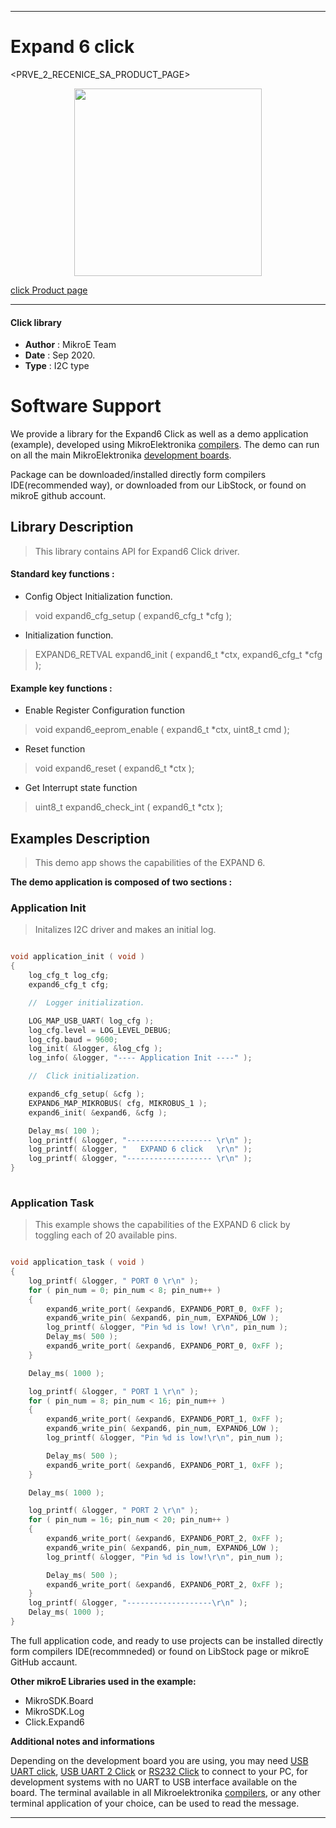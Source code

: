 
---
# Expand 6 click

<PRVE_2_RECENICE_SA_PRODUCT_PAGE>

<p align="center">
  <img src="@{CLICK_IMAGE_LINK}" height=300px>
</p>


[click Product page](<CLICK_PRODUCT_PAGE_LINK>)

---


#### Click library 

- **Author**        : MikroE Team
- **Date**          : Sep 2020.
- **Type**          : I2C type


# Software Support

We provide a library for the Expand6 Click 
as well as a demo application (example), developed using MikroElektronika 
[compilers](http://shop.mikroe.com/compilers). 
The demo can run on all the main MikroElektronika [development boards](http://shop.mikroe.com/development-boards).

Package can be downloaded/installed directly form compilers IDE(recommended way), or downloaded from our LibStock, or found on mikroE github account. 

## Library Description

> This library contains API for Expand6 Click driver.

#### Standard key functions :

- Config Object Initialization function.
> void expand6_cfg_setup ( expand6_cfg_t *cfg ); 
 
- Initialization function.
> EXPAND6_RETVAL expand6_init ( expand6_t *ctx, expand6_cfg_t *cfg );

#### Example key functions :

- Enable Register Configuration function
> void expand6_eeprom_enable ( expand6_t *ctx, uint8_t cmd );
 
- Reset function
> void expand6_reset ( expand6_t *ctx );

- Get Interrupt state function
> uint8_t expand6_check_int ( expand6_t *ctx );

## Examples Description

> This demo app shows the capabilities of the EXPAND 6. 

**The demo application is composed of two sections :**

### Application Init 

> Initalizes I2C driver and makes an initial log.

```c

void application_init ( void )
{
    log_cfg_t log_cfg;
    expand6_cfg_t cfg;

    //  Logger initialization.

    LOG_MAP_USB_UART( log_cfg );
    log_cfg.level = LOG_LEVEL_DEBUG;
    log_cfg.baud = 9600;
    log_init( &logger, &log_cfg );
    log_info( &logger, "---- Application Init ----" );

    //  Click initialization.

    expand6_cfg_setup( &cfg );
    EXPAND6_MAP_MIKROBUS( cfg, MIKROBUS_1 );
    expand6_init( &expand6, &cfg );

    Delay_ms( 100 );
    log_printf( &logger, "------------------- \r\n" );
    log_printf( &logger, "   EXPAND 6 click   \r\n" );
    log_printf( &logger, "------------------- \r\n" );
}
  
```

### Application Task

> This example shows the capabilities of the
> EXPAND 6 click by toggling each of 20 available pins.

```c

void application_task ( void )
{
    log_printf( &logger, " PORT 0 \r\n" );
    for ( pin_num = 0; pin_num < 8; pin_num++ )
    {
        expand6_write_port( &expand6, EXPAND6_PORT_0, 0xFF );
        expand6_write_pin( &expand6, pin_num, EXPAND6_LOW );
        log_printf( &logger, "Pin %d is low! \r\n", pin_num );
        Delay_ms( 500 );
        expand6_write_port( &expand6, EXPAND6_PORT_0, 0xFF );
    }

    Delay_ms( 1000 );

    log_printf( &logger, " PORT 1 \r\n" );
    for ( pin_num = 8; pin_num < 16; pin_num++ )
    {
        expand6_write_port( &expand6, EXPAND6_PORT_1, 0xFF );
        expand6_write_pin( &expand6, pin_num, EXPAND6_LOW );
        log_printf( &logger, "Pin %d is low!\r\n", pin_num );

        Delay_ms( 500 );
        expand6_write_port( &expand6, EXPAND6_PORT_1, 0xFF );
    }

    Delay_ms( 1000 );

    log_printf( &logger, " PORT 2 \r\n" );
    for ( pin_num = 16; pin_num < 20; pin_num++ )
    {
        expand6_write_port( &expand6, EXPAND6_PORT_2, 0xFF );
        expand6_write_pin( &expand6, pin_num, EXPAND6_LOW );
        log_printf( &logger, "Pin %d is low!\r\n", pin_num );

        Delay_ms( 500 );
        expand6_write_port( &expand6, EXPAND6_PORT_2, 0xFF );
    }
    log_printf( &logger, "-------------------\r\n" );
    Delay_ms( 1000 );
}

```

The full application code, and ready to use projects can be  installed directly form compilers IDE(recommneded) or found on LibStock page or mikroE GitHub accaunt.

**Other mikroE Libraries used in the example:** 

- MikroSDK.Board
- MikroSDK.Log
- Click.Expand6

**Additional notes and informations**

Depending on the development board you are using, you may need 
[USB UART click](http://shop.mikroe.com/usb-uart-click), 
[USB UART 2 Click](http://shop.mikroe.com/usb-uart-2-click) or 
[RS232 Click](http://shop.mikroe.com/rs232-click) to connect to your PC, for 
development systems with no UART to USB interface available on the board. The 
terminal available in all Mikroelektronika 
[compilers](http://shop.mikroe.com/compilers), or any other terminal application 
of your choice, can be used to read the message.



---
